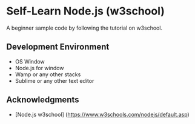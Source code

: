 # Self-Learn Node.js (w3school)

A beginner sample code by following the tutorial on w3school.

## Development Environment

* OS Window
* Node.js for window
* Wamp or any other stacks
* Sublime or any other text editor

## Acknowledgments

* [Node.js w3school] (https://www.w3schools.com/nodejs/default.asp)
